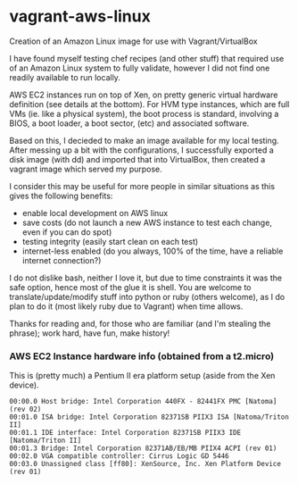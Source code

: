 # vagrant-aws-linux
Creation of an Amazon Linux image for use with Vagrant/VirtualBox

I have found myself testing chef recipes (and other stuff) that required use of an Amazon Linux system to fully validate, however I did not find one readily available to run locally.

AWS EC2 instances run on top of Xen, on pretty generic virtual hardware definition (see details at the bottom).
For HVM type instances, which are full VMs (ie. like a physical system), the boot process is standard, involving a BIOS, a boot loader, a boot sector, (etc) and associated software.

Based on this, I decieded to make an image available for my local testing.
After messing up a bit with the configurations, I successfully exported a disk image (with dd) and imported that into VirtualBox, then created a vagrant image which served my purpose.

I consider this may be useful for more people in similar situations as this gives the following benefits:
  - enable local development on AWS linux
  - save costs (do not launch a new AWS instance to test each change, even if you can do spot)
  - testing integrity (easily start clean on each test)
  - internet-less enabled (do you always, 100% of the time, have a reliable internet connection?)


I do not dislike bash, neither I love it, but due to time constraints it was the safe option, hence most of the glue it is shell. You are welcome to translate/update/modify stuff into python or ruby (others welcome), as I do plan to do it (most likely ruby due to Vagrant) when time allows.


Thanks for reading and, for those who are familiar (and I'm stealing the phrase); work hard, have fun, make history!



### AWS EC2 Instance hardware info (obtained from a t2.micro)
This is (pretty much) a Pentium II era platform setup (aside from the Xen device).

```
00:00.0 Host bridge: Intel Corporation 440FX - 82441FX PMC [Natoma] (rev 02)
00:01.0 ISA bridge: Intel Corporation 82371SB PIIX3 ISA [Natoma/Triton II]
00:01.1 IDE interface: Intel Corporation 82371SB PIIX3 IDE [Natoma/Triton II]
00:01.3 Bridge: Intel Corporation 82371AB/EB/MB PIIX4 ACPI (rev 01)
00:02.0 VGA compatible controller: Cirrus Logic GD 5446
00:03.0 Unassigned class [ff80]: XenSource, Inc. Xen Platform Device (rev 01)
```

